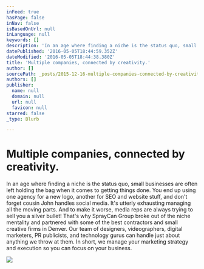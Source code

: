 ```yaml
---
inFeed: true
hasPage: false
inNav: false
isBasedOnUrl: null
inLanguage: null
keywords: []
description: 'In an age where finding a niche is the status quo, small businesses are often left holding the bag when it comes to getting things done. You end up using one agency for a new logo, another for SEO and website stuff, and don’t forget cousin John handles social media. It’s utterly exhausting managing all the moving parts. And to make it worse, media reps are always trying to sell you a silver bullet! That’s why SprayCan Group broke out of the niche mentality and partnered with some of the best contractors and small creative firms in Denver. Our team of designers, videographers, digital marketers, PR publicists, and technology gurus can handle just about anything we throw at them. In short, we manage your marketing strategy and execution so you can focus on your business.'
datePublished: '2016-05-05T18:44:59.352Z'
dateModified: '2016-05-05T18:44:38.380Z'
title: 'Multiple companies, connected by creativity.'
author: []
sourcePath: _posts/2015-12-16-multiple-companies-connected-by-creativityin-an-age-where.md
authors: []
publisher:
  name: null
  domain: null
  url: null
  favicon: null
starred: false
_type: Blurb

---
```

# Multiple companies, connected by creativity.

In an age where finding a niche is the status quo, small businesses are often left holding the bag when it comes to getting things done. You end up using one agency for a new logo, another for SEO and website stuff, and don't forget cousin John handles social media. It's utterly exhausting managing all the moving parts. And to make it worse, media reps are always trying to sell you a silver bullet! That's why SprayCan Group broke out of the niche mentality and partnered with some of the best contractors and small creative firms in Denver. Our team of designers, videographers, digital marketers, PR publicists, and technology gurus can handle just about anything we throw at them. In short, we manage your marketing strategy and execution so you can focus on your business.

  
![](https://the-grid-user-content.s3-us-west-2.amazonaws.com/2d74cb17-1715-4ff4-bce2-03dfa2f762ea.jpg)
